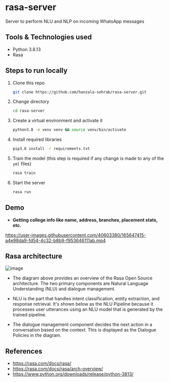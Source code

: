 # rasa-server
Server to perform NLU and NLP on incoming WhatsApp messages

## Tools & Technologies used
- Python 3.8.13
- Rasa

## Steps to run locally
1. Clone this repo
    ```sh
    git clone https://github.com/hanzala-sohrab/rasa-server.git
    ```
2. Change directory
    ```sh
    cd rasa-server
    ```
3. Create a virtual environment and activate it
    ```sh
    python3.8 -m venv venv && source venv/bin/activate
    ```
4. Install required libraries
    ```sh
    pip3.8 install -r requirements.txt
    ```
5. Train the model (this step is required if any change is made to any of the `yml` files)
    ```sh
    rasa train
    ```
6. Start the server
    ```sh
    rasa run
    ```

## Demo
- **Getting college info like name, address, branches, placement stats, etc.**


https://user-images.githubusercontent.com/40603380/165647415-a4e98da9-fd54-4c32-b8b9-f953646111ab.mp4




## Rasa architecture

![image](https://user-images.githubusercontent.com/40603380/165640494-783b690b-cc9e-4e8e-b6ce-d303e0e31410.png)

- The diagram above provides an overview of the Rasa Open Source architecture. The two primary components are Natural Language Understanding (NLU) and dialogue management.

- NLU is the part that handles intent classification, entity extraction, and response retrieval. It's shown below as the NLU Pipeline because it processes user utterances using an NLU model that is generated by the trained pipeline.

- The dialogue management component decides the next action in a conversation based on the context. This is displayed as the Dialogue Policies in the diagram.

## References
- https://rasa.com/docs/rasa/
- https://rasa.com/docs/rasa/arch-overview/
- https://www.python.org/downloads/release/python-3813/
